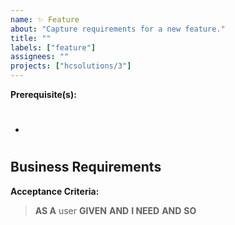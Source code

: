 ```yaml
---
name: ✨ Feature
about: "Capture requirements for a new feature."
title: ""
labels: ["feature"]
assignees: ""
projects: ["hcsolutions/3"]
---
```


**Prerequisite(s):**
- #


## Business Requirements

<!-- A clear and concise description of what the feature needs to achieve. -->

**Acceptance Criteria:**

<!-- DELETE UNREQUIRED CLAUSES -->

> **AS A** user
> **GIVEN**
> **AND**
> **I NEED**
> **AND**
> **SO**

<!-- Provide additional details about data validations, permissions and any other pertinent business logic. -->


<!-- OPTIONAL
## UX Considerations

%% Include UX / Service Design considerations e.g. where the feature will be accessed from, formatting specifics, non-standard design elements etc. When appropriate - such as when introducing new design patterns or elements - attach design prototypes/wireframes. %%
-->

<!--
## Technical Requirements

%% Will this rely on a new or existing service? Any new concerns? %%
-->

<!-- OPTIONAL
---
## Further Context

%% Quotes from business SMEs, discussion transcripts etc. %%
-->
